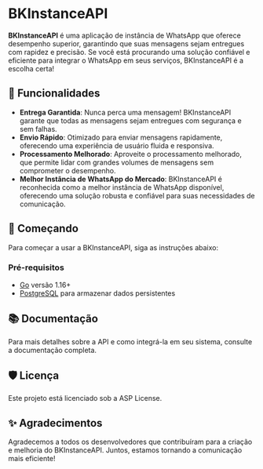 # BKInstanceAPI

**BKInstanceAPI** é uma aplicação de instância de WhatsApp que oferece desempenho superior, garantindo que suas mensagens sejam entregues com rapidez e precisão. Se você está procurando uma solução confiável e eficiente para integrar o WhatsApp em seus serviços, BKInstanceAPI é a escolha certa!

## 📝 Funcionalidades

- **Entrega Garantida**: Nunca perca uma mensagem! BKInstanceAPI garante que todas as mensagens sejam entregues com segurança e sem falhas.
- **Envio Rápido**: Otimizado para enviar mensagens rapidamente, oferecendo uma experiência de usuário fluida e responsiva.
- **Processamento Melhorado**: Aproveite o processamento melhorado, que permite lidar com grandes volumes de mensagens sem comprometer o desempenho.
- **Melhor Instância de WhatsApp do Mercado**: BKInstanceAPI é reconhecida como a melhor instância de WhatsApp disponível, oferecendo uma solução robusta e confiável para suas necessidades de comunicação.

## 🚀 Começando

Para começar a usar a BKInstanceAPI, siga as instruções abaixo:

### Pré-requisitos

- [Go](https://golang.org/doc/install) versão 1.16+
- [PostgreSQL](https://www.postgresql.org/download/) para armazenar dados persistentes

## 📚 Documentação

Para mais detalhes sobre a API e como integrá-la em seu sistema, consulte a documentação completa.

## 🛡️ Licença
Este projeto está licenciado sob a ASP License.

## ✨ Agradecimentos
Agradecemos a todos os desenvolvedores que contribuíram para a criação e melhoria do BKInstanceAPI. Juntos, estamos tornando a comunicação mais eficiente!
